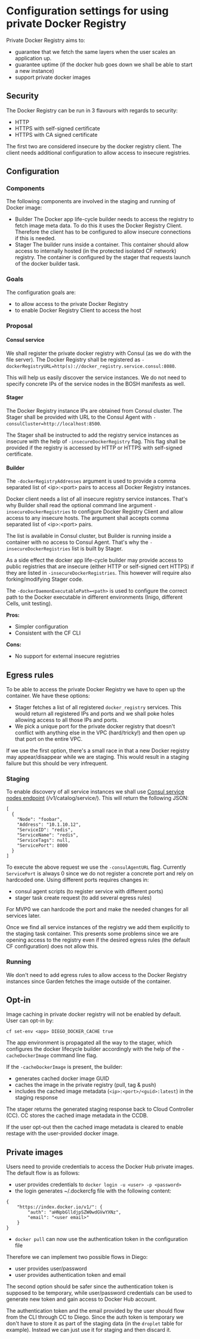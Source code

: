 # Configuration settings for using private Docker Registry

Private Docker Registry aims to:
- guarantee that we fetch the same layers when the user scales an application up.
- guarantee uptime (if the docker hub goes down we shall be able to start a new instance)
- support private docker images

## Security

The Docker Registry can be run in 3 flavours with regards to security:
- HTTP
- HTTPS with self-signed certificate
- HTTPS with CA signed certificate

The first two are considered insecure by the docker registry client. The client needs additional configuration to allow access to insecure registries.

## Configuration

### Components

The following components are involved in the staging and running of Docker image:
- Builder
The Docker app life-cycle builder needs to access the registry to fetch image meta data. To do this it uses the Docker Registry Client. Therefore the client has to be configured to allow insecure connections if this is needed.
- Stager
The builder runs inside a container. This container should allow access to internally hosted (in the protected isolated CF network) registry. The container is configured by the stager that requests launch of the docker builder task.

### Goals

The configuration goals are:
- to allow access to the private Docker Registry
- to enable Docker Registry Client to access the host

### Proposal

#### Consul service

We shall register the private docker registry with Consul (as we do with the file server). The Docker Registry shall be registered as `-dockerRegistryURL=http(s)://docker_registry.service.consul:8080`.

This will help us easily discover the service instances. We do not need to specify concrete IPs of the service nodes in the BOSH manifests as well.

#### Stager

The Docker Registry instance IPs are obtained from Consul cluster. The Stager shall be provided with URL to the Consul Agent with `-consulCluster=http://localhost:8500`.

The Stager shall be instructed to add the registry service instances as insecure with the help of `-insecureDockerRegistry` flag. This flag shall be provided if the registry is accessed by HTTP or HTTPS with self-signed certificate.

#### Builder

The `-dockerRegistryAddresses` argument is used to provide a comma separated list of \<ip\>:\<port\> pairs to access all Docker Registry instances.

Docker client needs a list of all insecure registry service instances. That's why Builder shall read the optional command line argument `-insecureDockerRegistries` to configure Docker Registry Client and allow access to any insecure hosts. The argument shall accepts comma separated list of \<ip\>:\<port\> pairs. 

The list is available in Consul cluster, but Builder is running inside a container with no access to Consul Agent. That's why the `-insecureDockerRegistries` list is built by Stager. 

As a side effect the docker app life-cycle builder may provide access to public registries that are insecure (either HTTP or self-signed cert HTTPS) if they are listed in `-insecureDockerRegistries`. This however will require also forking/modifying Stager code.

The `-dockerDaemonExecutablePath=<path>` is used to configure the correct path to the Docker executable in different environments (Inigo, different Cells, unit testing).

**Pros:**

- Simpler configuration
- Consistent with the CF CLI

**Cons:**

- No support for external insecure registries

## Egress rules

To be able to access the private Docker Registry we have to open up the container. We have these options:

- Stager fetches a list of all registered `docker_registry` services. This would return all registered IPs and ports and we shall poke holes allowing access to all those IPs and ports.
- We pick a unique port for the private docker registry that doesn't conflict with anything else in the VPC (hard/tricky!) and then open up that port on the entire VPC.

If we use the first option, there's a small race in that a new Docker registry may appear/disappear while we are staging. This would result in a staging failure but this should be very infrequent.

### Staging

To enable discovery of all service instances we shall use [Consul service nodes endpoint](http://www.consul.io/docs/agent/http.html#_v1_catalog_service_lt_service_gt_) (/v1/catalog/service/<service>). This will return the following JSON:
```
[
  {
    "Node": "foobar",
    "Address": "10.1.10.12",
    "ServiceID": "redis",
    "ServiceName": "redis",
    "ServiceTags": null,
    "ServicePort": 8000
  }
]
```

To execute the above request we use the `-consulAgentURL` flag. Currently `ServicePort` is always 0 since we do not register a concrete port and rely on hardcoded one. Using different ports requires changes in:

- consul agent scripts (to register service with different ports)
- stager task create request (to add several egress rules)

For MVP0 we can hardcode the port and make the needed changes for all services later.

Once we find all service instances of the registry we add them explicitly to the staging task container. This presents some problems since we are opening access to the registry even if the desired egress rules (the default CF configuration) does not allow this.

### Running

We don't need to add egress rules to allow access to the Docker Registry instances since Garden fetches the image outside of the container.

## Opt-in

Image caching in private docker registry will not be enabled by default. User can opt-in by:

```
cf set-env <app> DIEGO_DOCKER_CACHE true
```

The app environment is propagated all the way to the stager, which configures the docker lifecycle builder accordingly with the help of the `-cacheDockerImage` command line flag.

If the `-cacheDockerImage` is present, the builder:  
- generates cached docker image GUID  
- caches the image in the private registry (pull, tag & push)  
- includes the cached image metadata (`<ip>:<port>/<guid>:latest`) in the staging response

The stager returns the generated staging response back to Cloud Controller (CC). CC stores the cached image metadata in the CCDB.

If the user opt-out then the cached image metadata is cleared to enable restage with the user-provided docker image.

## Private images

Users need to provide credentials to access the Docker Hub private images. The default flow is as follows:
* user provides credentials to `docker login -u <user> -p <password>`
* the login generates ~/.dockercfg file with the following content:
```
{
	"https://index.docker.io/v1/": {
		"auth": "aHNpbGlldjpSZW0wdGVwYXNz",
		"email": "<user email>"
	}
}
```
* `docker pull` can now use the authentication token in the configuration file
 
Therefore we can implement two possible flows in Diego:
* user provides user/password
* user provides authentication token and email
 
The second option should be safer since the authentication token is supposed to be temporary, while user/password credentials can be used to generate new token and gain access to Docker Hub account.

The authentication token and the email provided by the user should flow from the CLI through CC to Diego. Since the auth token is temporary we don't have to store it as part of the staging data (in the `droplet` table for example). Instead we can just use it for staging and then discard it.
